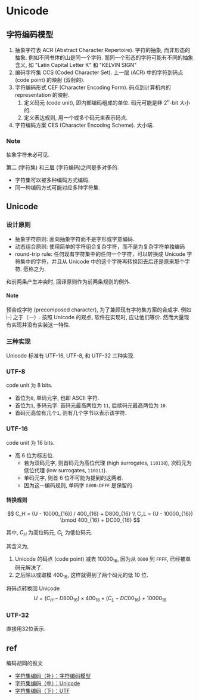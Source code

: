 # Unicode

## 字符编码模型

1. 抽象字符表 ACR (Abstract Character Repertoire). 字符的抽象, 而非形态的抽象. 例如不同书体的山是同一个字符. 而同一个形态的字符可能有不同的抽象含义, 如 "Latin Capital Letter K" 和 "KELVIN SIGN"
2. 编码字符集 CCS (Coded Character Set). 上一层 (ACR) 中的字符到码点 (code point) 的映射 (双射的).
3. 字符编码形式 CEF (Character Encoding Form). 码点到计算机内的 representation 的映射.
   1. 定义码元 (code unit), 即内部编码组成的单位. 码元可能是非 $2^n$-bit 大小的.
   2. 定义表达规则, 用一个或多个码元来表示码点.
4. 字符编码方案 CES (Character Encoding Scheme). 大小端.

### Note

抽象字符未必可见.

第二 (字符集) 和三层 (字符编码)之间是多对多的.
- 字符集可以被多种编码方式编码. 
- 同一种编码方式可能对应多种字符集.

## Unicode

### 设计原则

- 抽象字符原则: 面向抽象字符而不是字形或字意编码.
- 动态组合原则: 使用简单的字符组合复杂字符，而不是为复杂字符单独编码
- round-trip rule: 任何现有字符集中的任何一个字符，可以转换成 Unicode 字符集中的字符，并且从 Unicode 中的这个字符再转换回去后还是原来那个字符. 愿称之为.

和前两条产生冲突时, 回译原则作为前两条规则的例外.

#### Note

预合成字符 (precomposed character), 为了兼顾现有字符集方案的合成字. 例如 ㈠ 之于（一）. 按照 Unicode 的观点, 软件在实现时, 应让他们等价. 然而大量现有实现并没有实装这一特性.

### 三种实现

Unicode 标准有 UTF-16, UTF-8, 和 UTF-32 三种实现.

### UTF-8

code unit 为 8 bits.

- 首位为`0`, 单码元字, 也即 ASCII 字符.
- 首位为`1`, 多码元字. 首码元最高两位为 `11`, 后续码元最高两位为 `10`.
- 首码元高位有几个`1`, 则有几个字节以表示该字符.

### UTF-16

code unit 为 16 bits.
- 高 6 位为标志位. 
  - 若为双码元字, 则首码元为高位代理 (high surrogates, `110110`), 次码元为低位代理 (low surrogates, `110111`).
  - 单码元字, 则首 6 位不可能为提到的这两者.
  - 因为这一编码规则, 单码字 `D800-DFFF` 是保留的.

#### 转换规则

$$
C_H = (U - 10000_{16}) / 400_{16} + D800_{16} \\
C_L = (U - 10000_{16}) \bmod 400_{16} + DC00_{16}
$$

其中, $C_H$ 为高位码元, $C_L$ 为低位码元.

其含义为, 

1. Unicode 的码点 (code point) 减去 $10000_{16}$, 因为从 `0000` 到 `FFFF`, 已经被单码元解决了. 
2. 之后除以或取模 $400_{16}$, 这样就得到了两个码元的低 10 位.

将码点转换回 Unicode
$$
U = (C_H - D800_{16}) \times 400_{16} + (C_L - DC00_{16}) + 10000_{16}
$$

### UTF-32

直接用32位表示.


## ref

编码胡同的推文

- [字符集编码（补）：字符编码模型](https://blog.csdn.net/zhang0402030211/article/details/123099363)
- [字符集编码（中）：Unicode](https://mp.weixin.qq.com/s/pQdcuTs5pWxQ1-CEE0n36A)
- [字符集编码（下）：UTF](https://www.cfanz.cn/mobile/resource/detail/wAZLMnqMDYkjy)